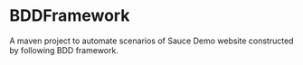 # BDDFramework
A maven project to automate scenarios of Sauce Demo website constructed by following BDD framework. 

